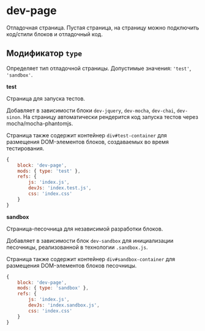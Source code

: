# dev-page

Отладочная страница. Пустая страница, на страницу можно подключить код/стили блоков и отладочный код.

## Модификатор `type`

Определяет тип отладочной страницы. Допустимые значения: `'test'`, `'sandbox'`.

**test**

Страница для запуска тестов. 

Добавляет в зависимости блоки `dev-jquery`, `dev-mocha`, `dev-chai`, `dev-sinon`. На страницу автоматически 
рендерится код запуска тестов через mocha/mocha-phantomjs.

Страница также содержит контейнер `div#test-container` для размещения DOM-элементов блоков, создаваемых во время тестирования.


```js
{
    block: 'dev-page',
    mods: { type: 'test' },
    refs: {
        js: 'index.js',
        devJs: 'index.test.js',
        css: 'index.css'
    }
}
```

**sandbox**

Страница-песочница для независимой разработки блоков. 

Добавляет в зависимости блок `dev-sandbox` для инициализации песочницы, реализованной в технологии `.sandbox.js`.

Страница также содержит контейнер `div#sandbox-container` для размещения DOM-элементов блоков песочницы.

```js
{
    block: 'dev-page',
    mods: { type: 'sandbox' },
    refs: {
        js: 'index.js',
        devJs: 'index.sandbox.js',
        css: 'index.css'
    }
}
```
